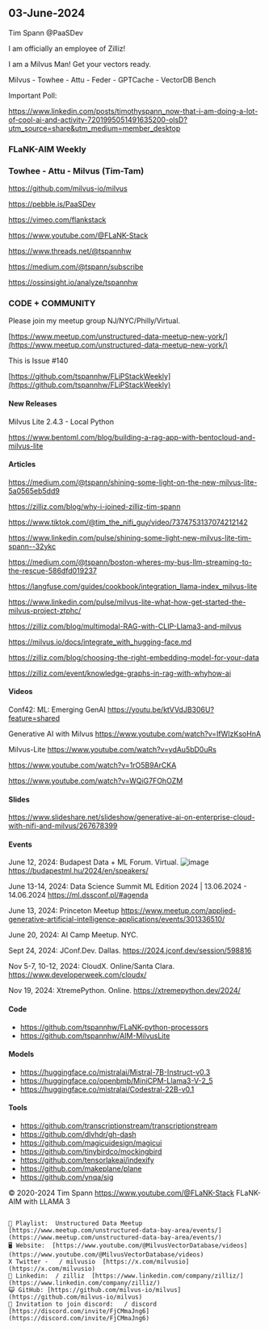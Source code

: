 ## 03-June-2024
Tim Spann @PaaSDev


I am officially an employee of Zilliz!

I am a Milvus Man!   Get your vectors ready.

Milvus - Towhee - Attu - Feder - GPTCache - VectorDB Bench

Important Poll:

https://www.linkedin.com/posts/timothyspann_now-that-i-am-doing-a-lot-of-cool-ai-and-activity-7201995051491635200-olsD?utm_source=share&utm_medium=member_desktop

### FLaNK-AIM Weekly
### Towhee - Attu - Milvus (Tim-Tam)

https://github.com/milvus-io/milvus

https://pebble.is/PaaSDev

https://vimeo.com/flankstack

https://www.youtube.com/@FLaNK-Stack

https://www.threads.net/@tspannhw

https://medium.com/@tspann/subscribe

https://ossinsight.io/analyze/tspannhw


### CODE + COMMUNITY

Please join my meetup group NJ/NYC/Philly/Virtual. 

[https://www.meetup.com/unstructured-data-meetup-new-york/](https://www.meetup.com/unstructured-data-meetup-new-york/)


This is Issue #140

[https://github.com/tspannhw/FLiPStackWeekly](https://github.com/tspannhw/FLiPStackWeekly)


#### New Releases

Milvus Lite 2.4.3 - Local Python

https://www.bentoml.com/blog/building-a-rag-app-with-bentocloud-and-milvus-lite


#### Articles

https://medium.com/@tspann/shining-some-light-on-the-new-milvus-lite-5a0565eb5dd9

https://zilliz.com/blog/why-i-joined-zilliz-tim-spann

https://www.tiktok.com/@tim_the_nifi_guy/video/7374753137074212142

https://www.linkedin.com/pulse/shining-some-light-new-milvus-lite-tim-spann--32ykc

https://medium.com/@tspann/boston-wheres-my-bus-llm-streaming-to-the-rescue-586dfd019237

https://langfuse.com/guides/cookbook/integration_llama-index_milvus-lite

https://www.linkedin.com/pulse/milvus-lite-what-how-get-started-the-milvus-project-ztphc/

https://zilliz.com/blog/multimodal-RAG-with-CLIP-Llama3-and-milvus

https://milvus.io/docs/integrate_with_hugging-face.md

https://zilliz.com/blog/choosing-the-right-embedding-model-for-your-data

https://zilliz.com/event/knowledge-graphs-in-rag-with-whyhow-ai



#### Videos

Conf42: ML: Emerging GenAI
https://youtu.be/ktVVdJB306U?feature=shared

Generative AI with Milvus
https://www.youtube.com/watch?v=IfWIzKsoHnA

Milvus-Lite
https://www.youtube.com/watch?v=ydAu5bD0uRs

https://www.youtube.com/watch?v=1rO5B9ArCKA

https://www.youtube.com/watch?v=WQiG7FOhOZM


#### Slides

https://www.slideshare.net/slideshow/generative-ai-on-enterprise-cloud-with-nifi-and-milvus/267678399




#### Events


June 12, 2024: Budapest Data + ML Forum. Virtual.
![image](https://github.com/tspannhw/FLiPStackWeekly/assets/18673814/f7c24719-5ab8-4b4f-87c5-26802234e3f0)
https://budapestml.hu/2024/en/speakers/

June 13-14, 2024: Data Science Summit ML Edition 2024 | 13.06.2024 - 14.06.2024
https://ml.dssconf.pl/#agenda

June 13, 2024:  Princeton Meetup
https://www.meetup.com/applied-generative-artificial-intelligence-applications/events/301336510/

June 20, 2024:  AI Camp Meetup.   NYC.

Sept 24, 2024:  JConf.Dev. Dallas.
https://2024.jconf.dev/session/598816

Nov 5-7, 10-12, 2024:  CloudX.  Online/Santa Clara. https://www.developerweek.com/cloudx/

Nov 19, 2024: XtremePython. Online.
https://xtremepython.dev/2024/


#### Code

* https://github.com/tspannhw/FLaNK-python-processors
* https://github.com/tspannhw/AIM-MilvusLite

#### Models

* https://huggingface.co/mistralai/Mistral-7B-Instruct-v0.3
* https://huggingface.co/openbmb/MiniCPM-Llama3-V-2_5
* https://huggingface.co/mistralai/Codestral-22B-v0.1

#### Tools

* https://github.com/transcriptionstream/transcriptionstream
* https://github.com/dlvhdr/gh-dash
* https://github.com/magicuidesign/magicui
* https://github.com/tinybirdco/mockingbird
* https://github.com/tensorlakeai/indexify
* https://github.com/makeplane/plane
* https://github.com/ynqa/sig


&copy; 2020-2024 Tim Spann  https://www.youtube.com/@FLaNK-Stack
FLaNK-AIM with LLAMA 3

~~~~~~~~~~~~~~~ CONNECT ~~~~~~~~~~~~~~~

🎥 Playlist:  Unstructured Data Meetup  [https://www.meetup.com/unstructured-data-bay-area/events/](https://www.meetup.com/unstructured-data-bay-area/events/)
🖥️ Website:  [https://www.youtube.com/@MilvusVectorDatabase/videos](https://www.youtube.com/@MilvusVectorDatabase/videos)
X Twitter -   / milvusio  [https://x.com/milvusio](https://x.com/milvusio)
🔗 Linkedin:  / zilliz  [https://www.linkedin.com/company/zilliz/](https://www.linkedin.com/company/zilliz/)
😺 GitHub: [https://github.com/milvus-io/milvus](https://github.com/milvus-io/milvus)
🦾 Invitation to join discord:   / discord  [https://discord.com/invite/FjCMmaJng6](https://discord.com/invite/FjCMmaJng6)
